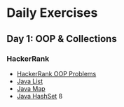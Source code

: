 # Daily Exercises

## Day 1: OOP & Collections

### HackerRank

- [HackerRank OOP Problems](https://www.hackerrank.com/domains/java/oop)
- [Java List](https://www.hackerrank.com/challenges/java-list/problem)
- [Java Map](https://www.hackerrank.com/challenges/phone-book/problem)
- [Java HashSet](https://www.hackerrank.com/challenges/java-hashset/problem)
ß